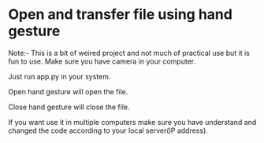 # Open and transfer file using hand gesture
Note:- This is a bit of weired project and not much of practical use but it is fun to use.
Make sure you have camera in your computer.

Just run app.py in your system.

Open hand gesture will open the file.

Close hand gesture will close the file.

If you want use it in multiple computers make sure you have understand and changed the code according to your local server(IP address).
